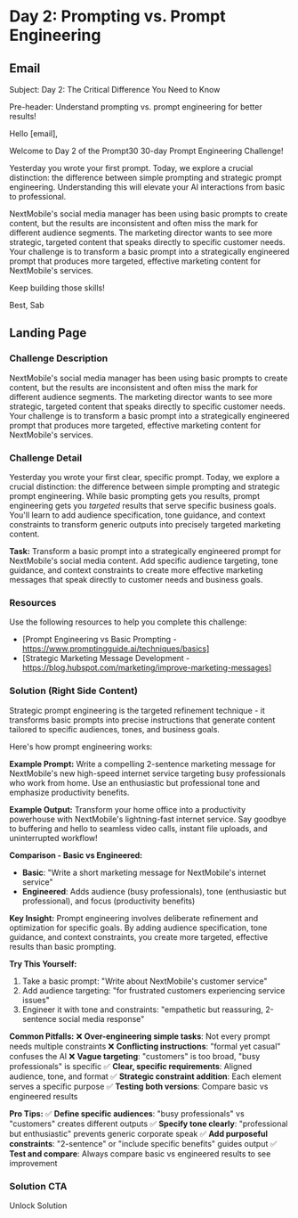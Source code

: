 # Day 2: Prompting vs. Prompt Engineering

## Email
Subject: Day 2: The Critical Difference You Need to Know

Pre-header: Understand prompting vs. prompt engineering for better results!

Hello [email],

Welcome to Day 2 of the Prompt30 30-day Prompt Engineering Challenge!

Yesterday you wrote your first prompt. Today, we explore a crucial distinction: the difference between simple prompting and strategic prompt engineering. Understanding this will elevate your AI interactions from basic to professional.

NextMobile's social media manager has been using basic prompts to create content, but the results are inconsistent and often miss the mark for different audience segments. The marketing director wants to see more strategic, targeted content that speaks directly to specific customer needs. Your challenge is to transform a basic prompt into a strategically engineered prompt that produces more targeted, effective marketing content for NextMobile's services.

Keep building those skills!

Best, Sab

## Landing Page

### Challenge Description
NextMobile's social media manager has been using basic prompts to create content, but the results are inconsistent and often miss the mark for different audience segments. The marketing director wants to see more strategic, targeted content that speaks directly to specific customer needs. Your challenge is to transform a basic prompt into a strategically engineered prompt that produces more targeted, effective marketing content for NextMobile's services.

### Challenge Detail
Yesterday you wrote your first clear, specific prompt. Today, we explore a crucial distinction: the difference between simple prompting and strategic prompt engineering. While basic prompting gets you results, prompt engineering gets you *targeted* results that serve specific business goals. You'll learn to add audience specification, tone guidance, and context constraints to transform generic outputs into precisely targeted marketing content.

**Task:**
Transform a basic prompt into a strategically engineered prompt for NextMobile's social media content. Add specific audience targeting, tone guidance, and context constraints to create more effective marketing messages that speak directly to customer needs and business goals.

### Resources
Use the following resources to help you complete this challenge:
- [Prompt Engineering vs Basic Prompting - https://www.promptingguide.ai/techniques/basics]
- [Strategic Marketing Message Development - https://blog.hubspot.com/marketing/improve-marketing-messages]

### Solution (Right Side Content)
Strategic prompt engineering is the targeted refinement technique - it transforms basic prompts into precise instructions that generate content tailored to specific audiences, tones, and business goals.

Here's how prompt engineering works:

**Example Prompt:**
Write a compelling 2-sentence marketing message for NextMobile's new high-speed internet service targeting busy professionals who work from home. Use an enthusiastic but professional tone and emphasize productivity benefits.

**Example Output:**
Transform your home office into a productivity powerhouse with NextMobile's lightning-fast internet service. Say goodbye to buffering and hello to seamless video calls, instant file uploads, and uninterrupted workflow!

**Comparison - Basic vs Engineered:**
- **Basic**: "Write a short marketing message for NextMobile's internet service"
- **Engineered**: Adds audience (busy professionals), tone (enthusiastic but professional), and focus (productivity benefits)

**Key Insight:**
Prompt engineering involves deliberate refinement and optimization for specific goals. By adding audience specification, tone guidance, and context constraints, you create more targeted, effective results than basic prompting.

**Try This Yourself:**
1. Take a basic prompt: "Write about NextMobile's customer service"
2. Add audience targeting: "for frustrated customers experiencing service issues"
3. Engineer it with tone and constraints: "empathetic but reassuring, 2-sentence social media response"

**Common Pitfalls:**
❌ **Over-engineering simple tasks**: Not every prompt needs multiple constraints
❌ **Conflicting instructions**: "formal yet casual" confuses the AI
❌ **Vague targeting**: "customers" is too broad, "busy professionals" is specific
✅ **Clear, specific requirements**: Aligned audience, tone, and format
✅ **Strategic constraint addition**: Each element serves a specific purpose
✅ **Testing both versions**: Compare basic vs engineered results

**Pro Tips:**
✅ **Define specific audiences**: "busy professionals" vs "customers" creates different outputs
✅ **Specify tone clearly**: "professional but enthusiastic" prevents generic corporate speak
✅ **Add purposeful constraints**: "2-sentence" or "include specific benefits" guides output
✅ **Test and compare**: Always compare basic vs engineered results to see improvement

### Solution CTA
Unlock Solution 